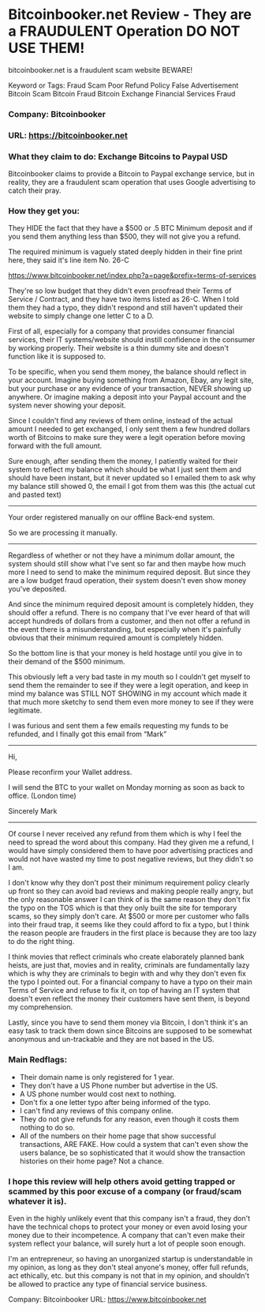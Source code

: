 # Bitcoinbooker.net Review - They are a FRAUDULENT Operation DO NOT USE THEM!
bitcoinbooker.net is a fraudulent scam website BEWARE!

Keyword or Tags:
Fraud
Scam
Poor Refund Policy
False Advertisement
Bitcoin Scam
Bitcoin Fraud
Bitcoin Exchange
Financial Services Fraud



### Company: Bitcoinbooker
### URL: https://bitcoinbooker.net
### What they claim to do: Exchange Bitcoins to Paypal USD

Bitcoinbooker claims to provide a Bitcoin to Paypal exchange service, but in reality, they are a fraudulent scam operation that uses Google advertising to catch their pray.

### How they get you:

They HIDE the fact that they have a $500 or .5 BTC Minimum deposit and if you send them anything less than $500, they will not give you a refund.

The required minimum is vaguely stated deeply hidden in their fine print here, they said it's line item No. 26-C

https://www.bitcoinbooker.net/index.php?a=page&prefix=terms-of-services

They're so low budget that they didn't even proofread their Terms of Service / Contract, and they have two items listed as 26-C.  When I told them they had a typo, they didn't respond and still haven't updated their website to simply change one letter C to a D.

First of all, especially for a company that provides consumer financial services, their IT systems/website should instill confidence in the consumer by working properly.  Their website is a thin dummy site and doesn't function like it is supposed to.

To be specific, when you send them money, the balance should reflect in your account.  Imagine buying something from Amazon, Ebay, any legit site, but your purchase or any evidence of your transaction, NEVER showing up anywhere.  Or imagine making a deposit into your Paypal account and the system never showing your deposit.

Since I couldn't find any reviews of them online, instead of the actual amount I needed to get exchanged, I only sent them a few hundred dollars worth of Bitcoins to make sure they were a legit operation before moving forward with the full amount.

Sure enough, after sending them the money, I patiently waited for their system to reflect my balance which should be what I just sent them and should have been instant, but it never updated so I emailed them to ask why my balance still showed 0, the email I got from them was this (the actual cut and pasted text)

***
Your order registered manually on our offline Back-end system.

So we are processing it manually.
***

Regardless of whether or not they have a minimum dollar amount, the system should still show what I've sent so far and then maybe how much more I need to send to make the minimum required deposit.  But since they are a low budget fraud operation, their system doesn't even show money you've deposited.

And since the minimum required deposit amount is completely hidden, they should offer a refund.  There is no company that I've ever heard of that will accept hundreds of dollars from a customer, and then not offer a refund in the event there is a misunderstanding, but especially when it's painfully obvious that their minimum required amount is completely hidden.

So the bottom line is that your money is held hostage until you give in to their demand of the $500 minimum.

This obviously left a very bad taste in my mouth so I couldn't get myself to send them the remainder to see if they were a legit operation, and keep in mind my balance was STILL NOT SHOWING in my account which made it that much more sketchy to send them even more money to see if they were legitimate.

I was furious and sent them a few emails requesting my funds to be refunded, and I finally got this email from “Mark”

***
Hi,

Please reconfirm your Wallet address.

I will send the BTC to your wallet on Monday morning as soon as back to office. (London time)

Sincerely
Mark
***

Of course I never received any refund from them which is why I feel the need to spread the word about this company.  Had they given me a refund, I would have simply considered them to have poor advertising practices and would not have wasted my time to post negative reviews, but they didn't so I am.

I don't know why they don't post their minimum requirement policy clearly up front so they can avoid bad reviews and making people really angry, but the only reasonable answer I can think of is the same reason they don't fix the typo on the TOS which is that they only built the site for temporary scams, so they simply don't care.  At $500 or more per customer who falls into their fraud trap, it seems like they could afford to fix a typo, but I think the reason people are frauders in the first place is because they are too lazy to do the right thing.

I think movies that reflect criminals who create elaborately planned bank heists, are just that, movies and in reality, criminals are fundamentally lazy which is why they are criminals to begin with and why they don't even fix the typo I pointed out.  For a financial company to have a typo on their main Terms of Service and refuse to fix it, on top of having an IT system that doesn't even reflect the money their customers have sent them, is beyond my comprehension.

Lastly, since you have to send them money via Bitcoin, I don't think it's an easy task to track them down since Bitcoins are supposed to be somewhat anonymous and un-trackable and they are not based in the US. 

### Main Redflags:

- Their domain name is only registered for 1 year.
- They don't have a US Phone number but advertise in the US.
- A US phone number would cost next to nothing.
- Don't fix a one letter typo after being informed of the typo.
- I can't find any reviews of this company online.
- They do not give refunds for any reason, even though it costs them nothing to do so.
- All of the numbers on their home page that show successful transactions, ARE FAKE.  How could a system that can't even show the users balance, be so sophisticated that it would show the transaction histories on their home page?  Not a chance.

### I hope this review will help others avoid getting trapped or scammed by this poor excuse of a company (or fraud/scam whatever it is).

Even in the highly unlikely event that this company isn't a fraud, they don't have the technical chops to protect your money or even avoid losing your money due to their incompetence.  A company that can't even make their system reflect your balance, will surely hurt a lot of people soon enough.  

I'm an entrepreneur, so having an unorganized startup is understandable in my opinion, as long as they don't steal anyone's money, offer full refunds, act ethically, etc. but this company is not that in my opinion, and shouldn't be allowed to practice any type of financial service business.

Company: Bitcoinbooker
URL: https://www.bitcoinbooker.net
